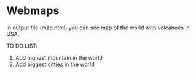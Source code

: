 # Webmaps

In output file (map.html) you can see map of the world with volcanoes in USA.

TO DO LIST:
1) Add highest mountain in the world
2) Add biggest citties in the world
